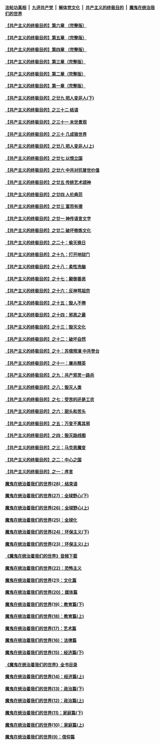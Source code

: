 ####  [法轮功真相](../../../../basic/blob/master/README.md?t=09100726) &nbsp;|&nbsp; [九评共产党](../../../../9ping.md/blob/master/README.md?t=09100726) &nbsp;|&nbsp; [解体党文化](../../../../jtdwh.md/blob/master/README.md?t=09100726)  &nbsp;|&nbsp; [共产主义的终极目的](../../../../gczydzjmd.md/blob/master/README.md?t=09100726) &nbsp;|&nbsp; [魔鬼在统治我们的世界](../../../../mgztzwmdsj.md/blob/master/README.md?t=09100726) 

#### [【共产主义的终极目的】第六章 （完整版）](../pages/nsc422/n11428913.md?t=09100726) 

#### [【共产主义的终极目的】第五章 （完整版）](../pages/nsc422/n11428912.md?t=09100726) 

#### [【共产主义的终极目的】第四章 （完整版）](../pages/nsc422/n11428907.md?t=09100726) 

#### [【共产主义的终极目的】第三章（完整版）](../pages/nsc422/n11428848.md?t=09100726) 

#### [【共产主义的终极目的】第二章（完整版）](../pages/nsc422/n11428831.md?t=09100726) 

#### [【共产主义的终极目的】第一章（完整版）](../pages/nsc422/n11417651.md?t=09100726) 

#### [【共产主义的终极目的】之廿九 把人变非人(下)](../pages/nsc422/n11344140.md?t=09100726) 

#### [【共产主义的终极目的】之三十二 结语](../pages/nsc422/n11360535.md?t=09100726) 

#### [【共产主义的终极目的】之三十一 末世景观](../pages/nsc422/n11351129.md?t=09100726) 

#### [【共产主义的终极目的】之三十 几成狼世界](../pages/nsc422/n11348280.md?t=09100726) 

#### [【共产主义的终极目的】之廿八 把人变非人(上)](../pages/nsc422/n11340492.md?t=09100726) 

#### [【共产主义的终极目的】之廿七 以恨立国](../pages/nsc422/n11336944.md?t=09100726) 

#### [【共产主义的终极目的】之廿六 中共对抗普世价值](../pages/nsc422/n11324785.md?t=09100726) 

#### [【共产主义的终极目的】之廿五 传统艺术颂神](../pages/nsc422/n11296396.md?t=09100726) 

#### [【共产主义的终极目的】之廿四 人伦典范](../pages/nsc422/n11296397.md?t=09100726) 

#### [【共产主义的终极目的】之廿三 富而有德](../pages/nsc422/n11283598.md?t=09100726) 

#### [【共产主义的终极目的】之廿一 神传语言文字](../pages/nsc422/n11263265.md?t=09100726) 

#### [【共产主义的终极目的】之廿二 破坏修炼文化](../pages/nsc422/n11245728.md?t=09100726) 

#### [【共产主义的终极目的】之二十：偷天换日](../pages/nsc422/n11238846.md?t=09100726) 

#### [【共产主义的终极目的】之十九：打开地狱门](../pages/nsc422/n11206376.md?t=09100726) 

#### [【共产主义的终极目的】之十八：柔性洗脑](../pages/nsc422/n11199994.md?t=09100726) 

#### [【共产主义的终极目的】之十七：颠倒善恶](../pages/nsc422/n11179782.md?t=09100726) 

#### [【共产主义的终极目的】之十六：反神骂祖宗](../pages/nsc422/n11166798.md?t=09100726) 

#### [【共产主义的终极目的】之十五：毁人不倦](../pages/nsc422/n11166792.md?t=09100726) 

#### [【共产主义的终极目的】之十四：邪恶之最](../pages/nsc422/n11150249.md?t=09100726) 

#### [【共产主义的终极目的】之十三：毁灭文化](../pages/nsc422/n11135227.md?t=09100726) 

#### [【共产主义的终极目的】之十二：破坏自然](../pages/nsc422/n11135214.md?t=09100726) 

#### [【共产主义的终极目的】之十：苏俄预演 中共登台](../pages/nsc422/n11118424.md?t=09100726) 

#### [【共产主义的终极目的】之十一：屠杀精英](../pages/nsc422/n11118442.md?t=09100726) 

#### [【共产主义的终极目的】之九：共产邪灵一路杀](../pages/nsc422/n11114139.md?t=09100726) 

#### [【共产主义的终极目的】之八：毁灭人类](../pages/nsc422/n11108503.md?t=09100726) 

#### [【共产主义的终极目的】之七：受苦的还是工农](../pages/nsc422/n11101809.md?t=09100726) 

#### [【共产主义的终极目的】之六：甜头和苦头](../pages/nsc422/n11096971.md?t=09100726) 

#### [【共产主义的终极目的】之五：万变不离其邪](../pages/nsc422/n11091285.md?t=09100726) 

#### [【共产主义的终极目的】之四：毁灭路线图](../pages/nsc422/n11086284.md?t=09100726) 

#### [【共产主义的终极目的】之三：马克思魔变](../pages/nsc422/n11061941.md?t=09100726) 

#### [【共产主义的终极目的】之二：中心之国](../pages/nsc422/n11047728.md?t=09100726) 

#### [【共产主义的终极目的】之一：序言](../pages/nsc422/n11086077.md?t=09100726) 

#### [魔鬼在统治着我们的世界(28)：结束语](../pages/nsc422/n10936246.md?t=09100726) 

#### [魔鬼在统治着我们的世界(27)：全球野心(下)](../pages/nsc422/n10928319.md?t=09100726) 

#### [魔鬼在统治着我们的世界(26)：全球野心(上)](../pages/nsc422/n10900318.md?t=09100726) 

#### [魔鬼在统治着我们的世界(25)：全球化](../pages/nsc422/n10788205.md?t=09100726) 

#### [魔鬼在统治着我们的世界(24)：环保主义(下)](../pages/nsc422/n10695307.md?t=09100726) 

#### [魔鬼在统治着我们的世界(23)：环保主义(上)](../pages/nsc422/n10688613.md?t=09100726) 

#### [《魔鬼在统治着我们的世界》音频下载](../pages/nsc422/n10635553.md?t=09100726) 

#### [魔鬼在统治着我们的世界(22)：恐怖主义](../pages/nsc422/n10614727.md?t=09100726) 

#### [魔鬼在统治着我们的世界(21)：文化篇](../pages/nsc422/n10597706.md?t=09100726) 

#### [魔鬼在统治着我们的世界(20)：媒体篇](../pages/nsc422/n10586579.md?t=09100726) 

#### [魔鬼在统治着我们的世界(19)：教育篇(下)](../pages/nsc422/n10564808.md?t=09100726) 

#### [魔鬼在统治着我们的世界(18)：教育篇(上)](../pages/nsc422/n10526970.md?t=09100726) 

#### [魔鬼在统治着我们的世界(17)：艺术篇](../pages/nsc422/n10499093.md?t=09100726) 

#### [魔鬼在统治着我们的世界(16)：法律篇](../pages/nsc422/n10485969.md?t=09100726) 

#### [魔鬼在统治着我们的世界(15)：经济篇(下)](../pages/nsc422/n10469975.md?t=09100726) 

#### [《魔鬼在统治着我们的世界》全书目录](../pages/nsc422/n10464261.md?t=09100726) 

#### [魔鬼在统治着我们的世界(14)：经济篇(上)](../pages/nsc422/n10457370.md?t=09100726) 

#### [魔鬼在统治着我们的世界(13)：政治篇(下)](../pages/nsc422/n10448270.md?t=09100726) 

#### [魔鬼在统治着我们的世界(12)：政治篇(上)](../pages/nsc422/n10444576.md?t=09100726) 

#### [魔鬼在统治着我们的世界(11)：家庭篇(下)](../pages/nsc422/n10440961.md?t=09100726) 

#### [魔鬼在统治着我们的世界(10)：家庭篇(上)](../pages/nsc422/n10435448.md?t=09100726) 

#### [魔鬼在统治着我们的世界(9)：信仰篇](../pages/nsc422/n10432159.md?t=09100726) 


